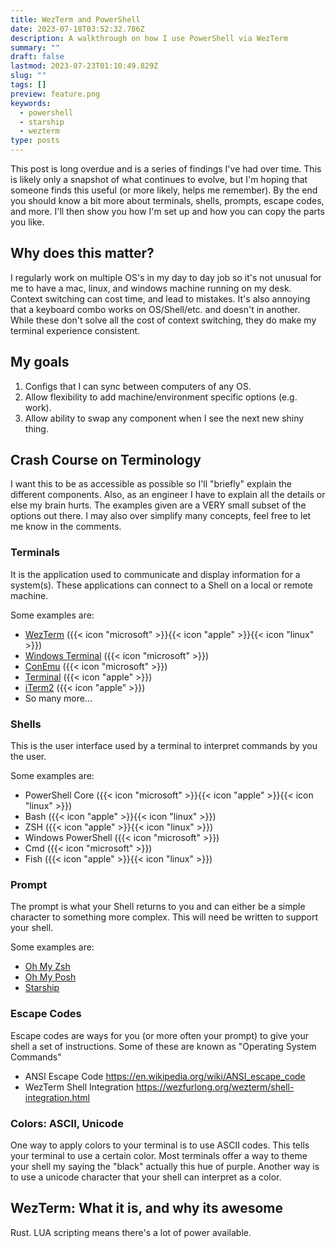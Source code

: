 ```yaml
---
title: WezTerm and PowerShell
date: 2023-07-18T03:52:32.786Z
description: A walkthrough on how I use PowerShell via WezTerm
summary: ""
draft: false
lastmod: 2023-07-23T01:10:49.829Z
slug: ""
tags: []
preview: feature.png
keywords:
  - powershell
  - starship
  - wezterm
type: posts
---
```


This post is long overdue and is a series of findings I've had over time. This
is likely only a snapshot of what continues to evolve, but I'm hoping that
someone finds this useful (or more likely, helps me remember). By the end you
should know a bit more about terminals, shells, prompts, escape codes, and
more. I'll then show you how I'm set up and how you can copy the parts you like.

## Why does this matter?

I regularly work on multiple OS's in my day to day job so it's not unusual for
me to have a mac, linux, and windows machine running on my desk. Context switching
can cost time, and lead to mistakes. It's also annoying that a keyboard combo
works on OS/Shell/etc. and doesn't in another. While these don't solve all the
cost of context switching, they do make my terminal experience consistent.

## My goals

1. Configs that I can sync between computers of any OS.
2. Allow flexibility to add machine/environment specific options (e.g. work).
3. Allow ability to swap any component when I see the next new shiny thing.

## Crash Course on Terminology

I want this to be as accessible as possible so I'll "briefly" explain the
different components. Also, as an engineer I have to explain all the details or
else my brain hurts. The examples given are a VERY small subset of the options
out there. I may also over simplify many concepts, feel free to let me know in
the comments.

### Terminals

It is the application used to communicate and display
information for a system(s). These applications can connect to a Shell on a
local or remote machine.

Some examples are:

- [WezTerm](https://wezfurlong.org/wezterm/) ({{< icon "microsoft" >}}{{< icon "apple" >}}{{< icon "linux" >}})
- [Windows Terminal](https://aka.ms/terminal) ({{< icon "microsoft" >}})
- [ConEmu](https://conemu.github.io/) ({{< icon "microsoft" >}})
- [Terminal](https://support.apple.com/guide/terminal/welcome/mac) ({{< icon "apple" >}})
- [iTerm2](https://iterm2.com/)  ({{< icon "apple" >}})
- So many more...

### Shells

This is the user interface used by a terminal to interpret commands by you the
user.

Some examples are:

- PowerShell Core ({{< icon "microsoft" >}}{{< icon "apple" >}}{{< icon "linux" >}})
- Bash ({{< icon "apple" >}}{{< icon "linux" >}})
- ZSH ({{< icon "apple" >}}{{< icon "linux" >}})
- Windows PowerShell ({{< icon "microsoft" >}})
- Cmd ({{< icon "microsoft" >}})
- Fish ({{< icon "apple" >}}{{< icon "linux" >}})

### Prompt

The prompt is what your Shell returns to you and can either be a simple character
to something more complex. This will need be written to support your shell.

Some examples are:

- [Oh My Zsh](https://ohmyz.sh/)
- [Oh My Posh](https://ohmyposh.dev/)
- [Starship](https://starship.rs/)

### Escape Codes

Escape codes are ways for you (or more often your prompt) to give your shell a
set of instructions. Some of these are known as "Operating System Commands"

- ANSI Escape Code https://en.wikipedia.org/wiki/ANSI_escape_code
- WezTerm Shell Integration https://wezfurlong.org/wezterm/shell-integration.html

### Colors: ASCII, Unicode

One way to apply colors to your terminal is to use ASCII codes. This tells your
terminal to use a certain color. Most terminals offer a way to theme your shell
my saying the "black" actually this hue of purple. Another way is to use a
unicode character that your shell can interpret as a color.

## WezTerm: What it is, and why its awesome

Rust. LUA scripting means there's a lot of power available.

##
